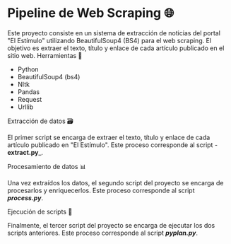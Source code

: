# Pipeline de Web Scraping 🌐

Este proyecto consiste en un sistema de extracción de noticias del portal "El Estímulo" utilizando BeautifulSoup4 (BS4) para el web scraping. El objetivo es extraer el texto, título y enlace de cada artículo publicado en el sitio web.
Herramientas 🔧

* Python
* BeautifulSoup4 (bs4)
* Nltk
* Pandas
* Request
* Urllib


Extracción de datos 🗃️

El primer script se encarga de extraer el texto, título y enlace de cada artículo publicado en "El Estímulo". Este proceso corresponde al script -**extract.py**_.

Procesamiento de datos 📊

Una vez extraídos los datos, el segundo script del proyecto se encarga de procesarlos y enriquecerlos. Este proceso corresponde al script _**process.py**_.

Ejecución de scripts 🚀

Finalmente, el tercer script del proyecto se encarga de ejecutar los dos scripts anteriores. Este proceso corresponde al script _**pyplan.py**_.
